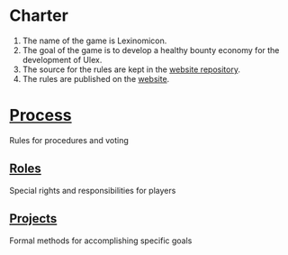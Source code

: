 # Charter

1. The name of the game is Lexinomicon.
1. The goal of the game is to develop a healthy bounty economy for the development of Ulex.
1. The source for the rules are kept in the [website repository](https://github.com/ulex-opensource/Lexinomicon).
1. The rules are published on the [website](https://ulex-opensource.github.io/Lexinomicon/).

# [Process](Process/)
Rules for procedures and voting

## [Roles](Roles/)
Special rights and responsibilities for players

## [Projects](Projects/)
Formal methods for accomplishing specific goals
